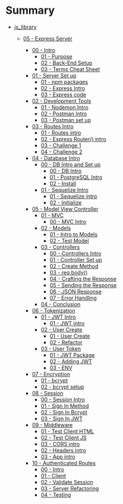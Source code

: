 # Summary
* [js_library]()
    * [05 - Express Server]()
        * [00 - Intro ]()
            * [01 - Purpose](javascript_library/06-Express-Server/00-intro/01-purpose.md)
            * [02 - Back-End Setup](javascript_library/06-Express-Server/00-intro/02-set-up.md)
            * [03 - Terms Cheat Sheet](javascript_library/06-Express-Server/00-intro/03-server-terms.md)
        * [01 - Server Set up]()
            * [01 - npm packages](javascript_library/06-Express-Server/01-server-setup/01-server-dependencies.md)
            * [02 - Express Intro](javascript_library/06-Express-Server/01-server-setup/02-express-intro.md)
            * [03 - Express code](javascript_library/06-Express-Server/01-server-setup/03-server-code.md)
        * [02 - Development Tools]()
            * [01 - Nodemon Intro](javascript_library/06-Express-Server/02-dev-tools/01-nodemon-intro.md)
            * [02 - Postman Intro](javascript_library/06-Express-Server/02-dev-tools/02-postman-intro.md)
            * [03 - Postman set up](javascript_library/06-Express-Server/02-dev-tools/03-postman-practice.md)
        * [03 - Routes Intro]()
            * [01 - Routes intro](javascript_library/06-Express-Server/03-routes/01-routes-intro.md)
            * [02 - Express Router() intro](javascript_library/06-Express-Server/03-routes/02-routes-express.md)
            * [03 - Challenge 1](javascript_library/06-Express-Server/03-routes/03-routes-solution.md)
            * [04 - Challenge 2](javascript_library/06-Express-Server/03-routes/04-routes-solution-two.md)
        * [04 - Database Intro]()
            * [00 - DB Intro and Set up]()
                * [00 - DB Intro](javascript_library/06-Express-Server/04-db/00-db-intro/00-db-intro.md)
                * [01 - PostgreSQL Intro](javascript_library/06-Express-Server/04-db/00-db-intro/01-pg-intro.md)
                * [02 - Install](javascript_library/06-Express-Server/04-db/00-db-intro/02-pg-install.md)
            * [01 - Sequelize Intro]()
                * [01 - Sequelize intro](javascript_library/06-Express-Server/04-db/01-sequelize/00-intro.md)
                * [02 - Initialize](javascript_library/06-Express-Server/04-db/01-sequelize/01-sequelize.md)
        * [05 - Model View Controller]()
            * [01 - MVC]()
                * [00 - MVC Intro](javascript_library/06-Express-Server/05-model-view-controller/01-mvc/00-mvc-intro.md)
            * [02 - Models]()
                * [01 - Intro to Models](javascript_library/06-Express-Server/05-model-view-controller/02-models/00-models.md)
                * [02 - Test Model](javascript_library/06-Express-Server/05-model-view-controller/02-models/01-test-models.md)
            * [03 - Controllers]()
                * [00 - Controllers Intro](javascript_library/06-Express-Server/05-model-view-controller/03-controllers/00-intro.md)
                * [01 - Controller Set up](javascript_library/06-Express-Server/05-model-view-controller/03-controllers/01-test-one.md)
                * [02 - Create Method](javascript_library/06-Express-Server/05-model-view-controller/03-controllers/02-test-two.md)
                * [03 - req.body()](javascript_library/06-Express-Server/05-model-view-controller/03-controllers/03-test-three.md)
                * [04 - Crafting the Response](javascript_library/06-Express-Server/05-model-view-controller/03-controllers/04-test-four.md)
                * [05 - Sending the Response](javascript_library/06-Express-Server/05-model-view-controller/03-controllers/05-test-five.md)
                * [06 - JSON Response](javascript_library/06-Express-Server/05-model-view-controller/03-controllers/06-test-six.md)
                * [07 - Error Handling](javascript_library/06-Express-Server/05-model-view-controller/03-controllers/07-test-seven.md)
            * [04 - Conclusion](javascript_library/06-Express-Server/05-model-view-controller/04-conclusion/01-conclusion.md)
        * [06 - Tokenization]()
            * [01 - JWT Intro]()
                * [01 - JWT intro](javascript_library/06-Express-Server/06-jwt/01-jwt-intro/01-jwt-intro.md)
            * [02 - User Create]()
                * [01 - User Create](javascript_library/06-Express-Server/06-jwt/02-user-create/01-user-create.md)
                * [02 - Refactor](javascript_library/06-Express-Server/06-jwt/02-user-create/02-user-create.md)
            * [03 - User Token]()
                * [01 - JWT Package](javascript_library/06-Express-Server/06-jwt/03-user-token/01-jwt-package.md)
                * [02 - Adding JWT](javascript_library/06-Express-Server/06-jwt/03-user-token/02-adding-jwt.md)
                * [03 - ENV](javascript_library/06-Express-Server/06-jwt/03-user-token/03-process-env.md)
        * [07 - Encryption]()
            * [01 - bcrypt](javascript_library/06-Express-Server/07-encryption/00-bcrypt-intro.md)
            * [02 - bcrypt setup](javascript_library/06-Express-Server/07-encryption/01-bcrypt-setup.md)   
        * [08 - Session]()
            * [00 - Session Intro](javascript_library/06-Express-Server/08-session/00-session-intro.md)
            * [01 - Sign In Method](javascript_library/06-Express-Server/08-session/01-signinmethod.md)
            * [02 - Sign In Bcrypt](javascript_library/06-Express-Server/08-session/02-signin-bcrypt.md)
            * [03 - Sign In JWT](javascript_library/06-Express-Server/08-session/03-jwt.md)
        * [09 - Middleware]()
            * [01 - Test Client HTML](javascript_library/06-Express-Server/09-middleware/00-test-client-html.md)
            * [02 - Test Client JS](javascript_library/06-Express-Server/09-middleware/01-test-client-js.md)
            * [03 - CORS intro](javascript_library/06-Express-Server/09-middleware/01-middleware-intro.md)
            * [02 - Headers intro](javascript_library/06-Express-Server/09-middleware/02-headers.md)
            * [03 - App intro](javascript_library/06-Express-Server/09-middleware/03-app.md)
        * [10 - Authenticated Routes]()
            * [00 - Intro](javascript_library/06-Express-Server/10-authenticated-routes/00-intro.md)
            * [01 - Client](javascript_library/06-Express-Server/10-authenticated-routes/01-client.md)
            * [02 - Validate Session](javascript_library/06-Express-Server/10-authenticated-routes/02-validate-session.md)
            * [03 - Server Refactoring](javascript_library/06-Express-Server/10-authenticated-routes/03-server.md)
            * [04 - Testing](javascript_library/06-Express-Server/10-authenticated-routes/04-testing.md)
        
        <!-- * [11 - SQL Fundamentals]()
            * [00 - SQL Intro](javascript_library/06-Express-Server/11-sql-intro/00-sql-intro.md)
            * [01 - SQL Basics](javascript_library/06-Express-Server/11-sql-intro/01-sql-basics.md)
        * [12 - Migrations]()
            * [00 - Intro](javascript_library/06-Express-Server/12-migrations/00-migrations-intro.md)
            * [01 - init and config](javascript_library/06-Express-Server/12-migrations/01-init-config.md)
            * [02 - Creating the First Migration](javascript_library/06-Express-Server/12-migrations/02-first-migration.md)
            * [03 - Running Migrations](javascript_library/06-Express-Server/12-migrations/03-running-migrations.md)
            * [04 - Reverting Migrations](javascript_library/06-Express-Server/12-migrations/04-reverting.md)
            * [05 - Seeds](javascript_library/06-Express-Server/12-migrations/05-seeds.md)
            * [06 - Reverting Seeds](javascript_library/06-Express-Server/12-migrations/06-reverting-seeds.md)
        * [13 - Workout Log Server]()
            * [00 - Intro](javascript_library/06-Express-Server/13-workoutlog-api/00-intro.md) -->

<!-- * [Eleven Fifty Style Guide](StyleGuide/StyleGuide.md) -->